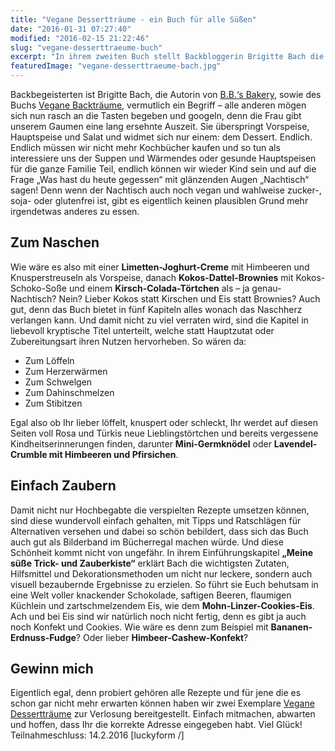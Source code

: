 ```yaml
---
title: "Vegane Dessertträume - ein Buch für alle Süßen"
date: "2016-01-31 07:27:40"
modified: "2016-02-15 21:22:46"
slug: "vegane-desserttraeume-buch"
excerpt: "In ihrem zweiten Buch stellt Backbloggerin Brigitte Bach die wunderbare vegane Dessertvielfalt vor und um das zu feiern könnt ihr jetzt zwei Exemplare gewinnen!"
featuredImage: "vegane-desserttraeume-bach.jpg"
---
```


Backbegeisterten ist Brigitte Bach, die Autorin von [B.B.‘s Bakery](http://www.bbbakery.at/), sowie des Buchs [Vegane Backträume](http://www.bbbakery.at/vegane-backtraeume/), vermutlich ein Begriff – alle anderen mögen sich nun rasch an die Tasten begeben und googeln, denn die Frau gibt unserem Gaumen eine lang ersehnte Auszeit. Sie überspringt Vorspeise, Hauptspeise und Salat und widmet sich nur einem: dem Dessert. Endlich. Endlich müssen wir nicht mehr Kochbücher kaufen und so tun als interessiere uns der Suppen und Wärmendes oder gesunde Hauptspeisen für die ganze Familie Teil, endlich können wir wieder Kind sein und auf die Frage „Was hast du heute gegessen“ mit glänzenden Augen „Nachtisch“ sagen! Denn wenn der Nachtisch auch noch vegan und wahlweise zucker-, soja- oder glutenfrei ist, gibt es eigentlich keinen plausiblen Grund mehr irgendetwas anderes zu essen.

## Zum Naschen

Wie wäre es also mit einer **Limetten-Joghurt-Creme** mit Himbeeren und Knusperstreuseln als Vorspeise, danach **Kokos-Dattel-Brownies** mit Kokos-Schoko-Soße und einem **Kirsch-Colada-Törtchen** als – ja genau- Nachtisch? Nein? Lieber Kokos statt Kirschen und Eis statt Brownies? Auch gut, denn das Buch bietet in fünf Kapiteln alles wonach das Naschherz verlangen kann. Und damit nicht zu viel verraten wird, sind die Kapitel in liebevoll kryptische Titel unterteilt, welche statt Hauptzutat oder Zubereitungsart ihren Nutzen hervorheben. So wären da:

*   Zum Löffeln
*   Zum Herzerwärmen
*   Zum Schwelgen
*   Zum Dahinschmelzen
*   Zum Stibitzen

Egal also ob Ihr lieber löffelt, knuspert oder schleckt, Ihr werdet auf diesen Seiten voll Rosa und Türkis neue Lieblingstörtchen und bereits vergessene Kindheitserinnerungen finden, darunter **Mini-Germknödel** oder **Lavendel-Crumble mit Himbeeren und Pfirsichen**.

## Einfach Zaubern

Damit nicht nur Hochbegabte die verspielten Rezepte umsetzen können, sind diese wundervoll einfach gehalten, mit Tipps und Ratschlägen für Alternativen versehen und dabei so schön bebildert, dass sich das Buch auch gut als Bilderband im Bücherregal machen würde. Und diese Schönheit kommt nicht von ungefähr. In ihrem Einführungskapitel **„Meine süße Trick- und Zauberkiste“** erklärt Bach die wichtigsten Zutaten, Hilfsmittel und Dekorationsmethoden um nicht nur leckere, sondern auch visuell bezaubernde Ergebnisse zu erzielen. So führt sie Euch behutsam in eine Welt voller knackender Schokolade, saftigen Beeren, flaumigen Küchlein und zartschmelzendem Eis, wie dem **Mohn-Linzer-Cookies-Eis**. Ach und bei Eis sind wir natürlich noch nicht fertig, denn es gibt ja auch noch Konfekt und Cookies. Wie wäre es denn zum Beispiel mit **Bananen-Erdnuss-Fudge**? Oder lieber **Himbeer-Cashew-Konfekt**?

## Gewinn mich

Eigentlich egal, denn probiert gehören alle Rezepte und für jene die es schon gar nicht mehr erwarten können haben wir zwei Exemplare [Vegane Dessertträume](http://www.bbbakery.at/vegane-desserttraeume/) zur Verlosung bereitgestellt. Einfach mitmachen, abwarten und hoffen, dass Ihr die korrekte Adresse eingegeben habt. Viel Glück! Teilnahmeschluss: 14.2.2016 \[luckyform /\]